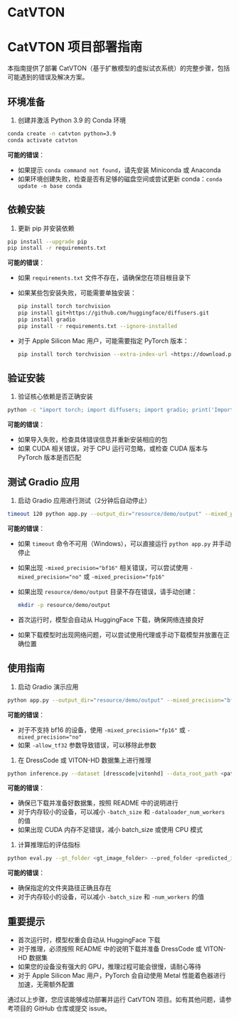 # CatVTON

# CatVTON 项目部署指南

本指南提供了部署 CatVTON（基于扩散模型的虚拟试衣系统）的完整步骤，包括可能遇到的错误及解决方案。

## 环境准备

1. 创建并激活 Python 3.9 的 Conda 环境

```bash
conda create -n catvton python=3.9
conda activate catvton

```

**可能的错误**：

- 如果提示 `conda command not found`，请先安装 Miniconda 或 Anaconda
- 如果环境创建失败，检查是否有足够的磁盘空间或尝试更新 conda：`conda update -n base conda`

## 依赖安装

1. 更新 pip 并安装依赖

```bash
pip install --upgrade pip
pip install -r requirements.txt

```

**可能的错误**：

- 如果 `requirements.txt` 文件不存在，请确保您在项目根目录下
- 如果某些包安装失败，可能需要单独安装：
    
    ```bash
    pip install torch torchvision
    pip install git+https://github.com/huggingface/diffusers.git
    pip install gradio
    pip install -r requirements.txt --ignore-installed
    
    ```
    
- 对于 Apple Silicon Mac 用户，可能需要指定 PyTorch 版本：
    
    ```bash
    pip install torch torchvision --extra-index-url <https://download.pytorch.org/whl/cpu>
    
    ```
    

## 验证安装

1. 验证核心依赖是否正确安装

```bash
python -c "import torch; import diffusers; import gradio; print('Import successful')"

```

**可能的错误**：

- 如果导入失败，检查具体错误信息并重新安装相应的包
- 如果 CUDA 相关错误，对于 CPU 运行可忽略，或检查 CUDA 版本与 PyTorch 版本是否匹配

## 测试 Gradio 应用

1. 启动 Gradio 应用进行测试（2分钟后自动停止）

```bash
timeout 120 python app.py --output_dir="resource/demo/output" --mixed_precision="bf16" --allow_tf32 || echo 'Gradio test stopped after 2 minutes (expected for validation)'

```

**可能的错误**：

- 如果 `timeout` 命令不可用（Windows），可以直接运行 `python app.py` 并手动停止
- 如果出现 `-mixed_precision="bf16"` 相关错误，可以尝试使用 `-mixed_precision="no"` 或 `-mixed_precision="fp16"`
- 如果出现 `resource/demo/output` 目录不存在错误，请手动创建：
    
    ```bash
    mkdir -p resource/demo/output
    
    ```
    
- 首次运行时，模型会自动从 HuggingFace 下载，确保网络连接良好
- 如果下载模型时出现网络问题，可以尝试使用代理或手动下载模型并放置在正确位置

## 使用指南

1. 启动 Gradio 演示应用

```bash
python app.py --output_dir="resource/demo/output" --mixed_precision="bf16" --allow_tf32

```

**可能的错误**：

- 对于不支持 bf16 的设备，使用 `-mixed_precision="fp16"` 或 `-mixed_precision="no"`
- 如果 `-allow_tf32` 参数导致错误，可以移除此参数
1. 在 DressCode 或 VITON-HD 数据集上进行推理

```bash
python inference.py --dataset [dresscode|vitonhd] --data_root_path <path> --output_dir <path> --dataloader_num_workers 8 --batch_size 8 --seed 555 --mixed_precision [no|fp16|bf16] --allow_tf32 --repaint --eval_pair

```

**可能的错误**：

- 确保已下载并准备好数据集，按照 README 中的说明进行
- 对于内存较小的设备，可以减小 `-batch_size` 和 `-dataloader_num_workers` 的值
- 如果出现 CUDA 内存不足错误，减小 batch_size 或使用 CPU 模式
1. 计算推理后的评估指标

```bash
python eval.py --gt_folder <gt_image_folder> --pred_folder <predicted_image_folder> --paired --batch_size=16 --num_workers=16

```

**可能的错误**：

- 确保指定的文件夹路径正确且存在
- 对于内存较小的设备，可以减小 `-batch_size` 和 `-num_workers` 的值

## 重要提示

- 首次运行时，模型权重会自动从 HuggingFace 下载
- 对于推理，必须按照 README 中的说明下载并准备 DressCode 或 VITON-HD 数据集
- 如果您的设备没有强大的 GPU，推理过程可能会很慢，请耐心等待
- 对于 Apple Silicon Mac 用户，PyTorch 会自动使用 Metal 性能着色器进行加速，无需额外配置

通过以上步骤，您应该能够成功部署并运行 CatVTON 项目。如有其他问题，请参考项目的 GitHub 仓库或提交 issue。